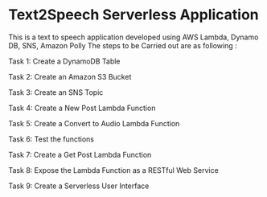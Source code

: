 # Text2Speech Serverless Application


This is a text to speech application developed using AWS Lambda, Dynamo DB, SNS, Amazon Polly
The steps to be Carried out are as following :


Task 1: Create a DynamoDB Table

Task 2: Create an Amazon S3 Bucket

Task 3: Create an SNS Topic

Task 4: Create a New Post Lambda Function

Task 5: Create a Convert to Audio Lambda Function

Task 6: Test the functions

Task 7: Create a Get Post Lambda Function

Task 8: Expose the Lambda Function as a RESTful Web Service

Task 9: Create a Serverless User Interface
